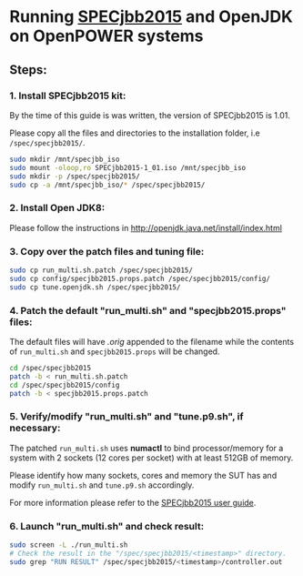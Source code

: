# Running [SPECjbb2015](https://www.spec.org/jbb2015/) and OpenJDK on OpenPOWER systems

## Steps:
### 1. Install SPECjbb2015 kit:
By the time of this guide is was written, the version of SPECjbb2015 is 1.01.

Please copy all the files and directories to the installation folder, i.e `/spec/specjbb2015/`.

```bash
sudo mkdir /mnt/specjbb_iso
sudo mount -oloop,ro SPECjbb2015-1_01.iso /mnt/specjbb_iso
sudo mkdir -p /spec/specjbb2015/
sudo cp -a /mnt/specjbb_iso/* /spec/specjbb2015/
```
### 2. Install Open JDK8:
Please follow the instructions in http://openjdk.java.net/install/index.html 
### 3. Copy over the patch files and tuning file:
```bash
sudo cp run_multi.sh.patch /spec/specjbb2015/
sudo cp config/specjbb2015.props.patch /spec/specjbb2015/config/
sudo cp tune.openjdk.sh /spec/specjbb2015/
```
### 4. Patch the default "run_multi.sh" and "specjbb2015.props" files:
The default files will have *.orig* appended to the filename while the contents of `run_multi.sh` and `specjbb2015.props` will be changed.
```bash
cd /spec/specjbb2015
patch -b < run_multi.sh.patch
cd /spec/specjbb2015/config
patch -b < specjbb2015.props.patch
```
### 5. Verify/modify "run_multi.sh" and "tune.p9.sh", if necessary:
The patched `run_multi.sh` uses **numactl** to bind processor/memory for a system with 2 sockets (12 cores per socket) with at least 512GB of memory.

Please identify how many sockets, cores and memory the SUT has and modify `run_multi.sh` and `tune.p9.sh` accordingly.

For more information please refer to the [SPECjbb2015 user guide](https://www.spec.org/jbb2015/docs/userguide.pdf).
### 6. Launch "run_multi.sh" and check result:
```bash
sudo screen -L ./run_multi.sh
# Check the result in the "/spec/specjbb2015/<timestamp>" directory. 
sudo grep "RUN RESULT" /spec/specjbb2015/<timestamp>/controller.out
```
